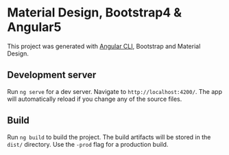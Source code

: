 # Material Design, Bootstrap4 & Angular5

This project was generated with [Angular CLI](https://github.com/angular/angular-cli), Bootstrap and Material Design.

## Development server

Run `ng serve` for a dev server. Navigate to `http://localhost:4200/`. The app will automatically reload if you change any of the source files.

## Build

Run `ng build` to build the project. The build artifacts will be stored in the `dist/` directory. Use the `-prod` flag for a production build.
